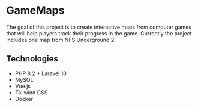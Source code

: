 <h1>GameMaps</h1>

The goal of this project is to create interactive maps from computer games that will help players track their progress in the game.
Currently the project includes one map from NFS Underground 2.

<h2>Technologies</h2>
<ul>
    <li>PHP 8.2 + Laravel 10</li>
    <li>MySQL</li>
    <li>Vue.js</li>
    <li>Tailwind CSS</li>
    <li>Docker</li>
</ul>
